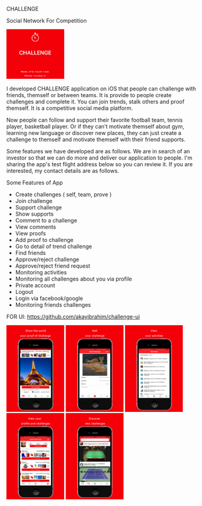 CHALLENGE

Social Network For Competition

<img src="https://github.com/akayibrahim/challenge/blob/tst/B26171CE-AB95-47ED-A130-2FF51F44CD43.jpeg" width="30%" height="30%"> 

I developed CHALLENGE application on iOS that people can challenge with friends, themself or between teams. It is provide to people create challenges and complete it.  You can join trends, stalk others and proof themself. It is a competitive social media platform.

Now people can follow and support their favorite football team, tennis player, basketball player. Or if they can’t motivate themself about gym, learning new language or discover new places, they can just create a challenge to themself and motivate themself with their friend supports. 

Some features we have developed are as follows. We are in search of an investor so that we can do more and deliver our application to people. I'm sharing the app's test flight address below so you can review it. If you are interested, my contact details are as follows.

Some Features of App
* Create challenges ( self, team, prove )
* Join challenge
* Support challenge
* Show supports
* Comment to a challenge
* View comments
* View proofs
* Add proof to challenge
* Go to detail of trend challenge
* Find friends
* Approve/reject challenge
* Approve/reject friend request
* Monitoring activities
* Monitoring all challenges about you via profile
* Private account
* Logout
* Login via facebook/google
* Monitoring friends challenges

FOR UI: https://github.com/akayibrahim/challenge-ui

<img src="https://github.com/akayibrahim/challenge/blob/tst/3.5-inch%20(iPhone4)-Screenshot1.png" width="30%" height="30%"> <img src="https://github.com/akayibrahim/challenge/blob/tst/3.5-inch%20(iPhone4)-Screenshot2.png" width="30%" height="30%"> <img src="https://github.com/akayibrahim/challenge/blob/tst/3.5-inch%20(iPhone4)-Screenshot3.png" width="30%" height="30%"> <img src="https://github.com/akayibrahim/challenge/blob/tst/3.5-inch%20(iPhone4)-Screenshot4.png" width="30%" height="30%"> <img src="https://github.com/akayibrahim/challenge/blob/tst/3.5-inch%20(iPhone4)-Screenshot5.png" width="30%" height="30%">
